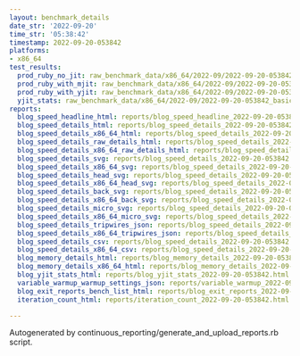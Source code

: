 ```yaml
---
layout: benchmark_details
date_str: '2022-09-20'
time_str: '05:38:42'
timestamp: 2022-09-20-053842
platforms:
- x86_64
test_results:
  prod_ruby_no_jit: raw_benchmark_data/x86_64/2022-09/2022-09-20-053842_basic_benchmark_prod_ruby_no_jit.json
  prod_ruby_with_mjit: raw_benchmark_data/x86_64/2022-09/2022-09-20-053842_basic_benchmark_prod_ruby_with_mjit.json
  prod_ruby_with_yjit: raw_benchmark_data/x86_64/2022-09/2022-09-20-053842_basic_benchmark_prod_ruby_with_yjit.json
  yjit_stats: raw_benchmark_data/x86_64/2022-09/2022-09-20-053842_basic_benchmark_yjit_stats.json
reports:
  blog_speed_headline_html: reports/blog_speed_headline_2022-09-20-053842.html
  blog_speed_details_html: reports/blog_speed_details_2022-09-20-053842.html
  blog_speed_details_x86_64_html: reports/blog_speed_details_2022-09-20-053842.x86_64.html
  blog_speed_details_raw_details_html: reports/blog_speed_details_2022-09-20-053842.raw_details.html
  blog_speed_details_x86_64_raw_details_html: reports/blog_speed_details_2022-09-20-053842.x86_64.raw_details.html
  blog_speed_details_svg: reports/blog_speed_details_2022-09-20-053842.svg
  blog_speed_details_x86_64_svg: reports/blog_speed_details_2022-09-20-053842.x86_64.svg
  blog_speed_details_head_svg: reports/blog_speed_details_2022-09-20-053842.head.svg
  blog_speed_details_x86_64_head_svg: reports/blog_speed_details_2022-09-20-053842.x86_64.head.svg
  blog_speed_details_back_svg: reports/blog_speed_details_2022-09-20-053842.back.svg
  blog_speed_details_x86_64_back_svg: reports/blog_speed_details_2022-09-20-053842.x86_64.back.svg
  blog_speed_details_micro_svg: reports/blog_speed_details_2022-09-20-053842.micro.svg
  blog_speed_details_x86_64_micro_svg: reports/blog_speed_details_2022-09-20-053842.x86_64.micro.svg
  blog_speed_details_tripwires_json: reports/blog_speed_details_2022-09-20-053842.tripwires.json
  blog_speed_details_x86_64_tripwires_json: reports/blog_speed_details_2022-09-20-053842.x86_64.tripwires.json
  blog_speed_details_csv: reports/blog_speed_details_2022-09-20-053842.csv
  blog_speed_details_x86_64_csv: reports/blog_speed_details_2022-09-20-053842.x86_64.csv
  blog_memory_details_html: reports/blog_memory_details_2022-09-20-053842.html
  blog_memory_details_x86_64_html: reports/blog_memory_details_2022-09-20-053842.x86_64.html
  blog_yjit_stats_html: reports/blog_yjit_stats_2022-09-20-053842.html
  variable_warmup_warmup_settings_json: reports/variable_warmup_2022-09-20-053842.warmup_settings.json
  blog_exit_reports_bench_list_html: reports/blog_exit_reports_2022-09-20-053842.bench_list.html
  iteration_count_html: reports/iteration_count_2022-09-20-053842.html

---
```

Autogenerated by continuous_reporting/generate_and_upload_reports.rb script.
